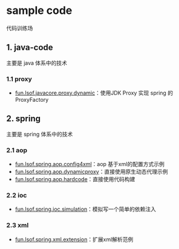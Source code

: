 # sample code

代码训练场

## 1. java-code
主要是 java 体系中的技术
### 1.1 proxy
* [fun.lsof.javacore.proxy.dynamic](https://github.com/JerryDai90/java-case/tree/master/java-core/proxy/src/main/java/fun/lsof/javacore/proxy/dynamic)：使用JDK Proxy 实现 spring 的 ProxyFactory

## 2. spring
主要是 spring 体系中的技术

### 2.1 aop

* [fun.lsof.spring.aop.config4xml](https://github.com/JerryDai90/java-case/tree/master/spring/aop/src/main/java/fun/lsof/spring/aop/config4xml)：aop 基于xml的配置方式示例
* [fun.lsof.spring.aop.dynamicproxy](https://github.com/JerryDai90/java-case/tree/master/spring/aop/src/main/java/fun/lsof/spring/aop/dynamicproxy/jdk)：直接使用原生动态代理示例
* [fun.lsof.spring.aop.hardcode](https://github.com/JerryDai90/java-case/tree/master/spring/aop/src/main/java/fun/lsof/spring/aop/hardcode)：直接使用代码构建

### 2.2 ioc

* [fun.lsof.spring.ioc.simulation](https://github.com/JerryDai90/java-case/tree/master/spring/ioc/src/main/java/fun/lsof/spring/ioc/simulation)：模拟写一个简单的依赖注入

### 2.3 xml

* [fun.lsof.spring.xml.extension](https://github.com/JerryDai90/java-case/tree/master/spring/xml-extension/src/main/java/fun/lsof/spring/xml/extension)：扩展xml解析范例


